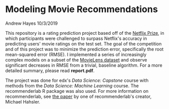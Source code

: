 Modeling Movie Recommendations
================
Andrew Hayes
10/3/2019

This repository is a rating prediction project based off of the [Netflix Prize](https://en.wikipedia.org/wiki/Netflix_Prize), in which participants were challenged to surpass Netflix's accuracy in predicting users' movie ratings on the test set. The goal of the competition and of this project was to minimize the prediction error, specifically the root mean-squared error (RMSE). I implemented a series of increasingly complex models on a subset of the [MovieLens dataset](https://grouplens.org/datasets/movielens/10m/) and observe significant decreases in RMSE from a trivial, baseline algorithm. For a more detailed summary, please read **report.pdf**.

The project was done for edx's *Data Science: Capstone* course with methods from the *Data Science: Machine Learning* course. The recommenderlab R package was also used. For more information on recommenderlab, see [the paper](https://cran.r-project.org/web/packages/recommenderlab/vignettes/recommenderlab.pdf) by one of recommenderlab's creator, Michael Hahsler. 
